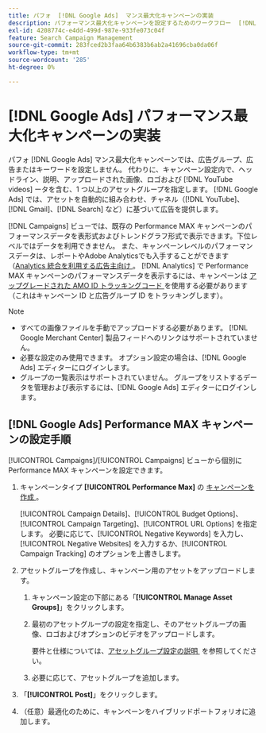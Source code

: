 ```yaml
---
title: パフォ  [!DNL Google Ads]  マンス最大化キャンペーンの実装
description: パフォーマンス最大化キャンペーンを設定するためのワークフロー  [!DNL Google Ads]  ついて説明します。
exl-id: 4208774c-e4dd-499d-987e-933fe073c04f
feature: Search Campaign Management
source-git-commit: 283fced2b3faa64b6383b6ab2a41696cba0da06f
workflow-type: tm+mt
source-wordcount: '285'
ht-degree: 0%

---
```


# [!DNL Google Ads] パフォーマンス最大化キャンペーンの実装

パフォ [!DNL Google Ads] マンス最大化キャンペーンでは、広告グループ、広告またはキーワードを設定しません。 代わりに、キャンペーン設定内で、ヘッドライン、説明、アップロードされた画像、ロゴおよび [!DNL YouTube videos] ータを含む、1 つ以上のアセットグループを指定します。 [!DNL Google Ads] では、アセットを自動的に組み合わせ、チャネル（[!DNL YouTube]、[!DNL Gmail]、[!DNL Search] など）に基づいて広告を提供します。

[!DNL Campaigns] ビューでは、既存の Performance MAX キャンペーンのパフォーマンスデータを表形式およびトレンドグラフ形式で表示できます。下位レベルではデータを利用できません。 また、キャンペーンレベルのパフォーマンスデータは、レポートやAdobe Analyticsでも入手することができます（[Analytics 統合を利用する広告主向け &#x200B;](/help/integrations/analytics/overview.md)。 [!DNL Analytics] で Performance MAX キャンペーンのパフォーマンスデータを表示するには、キャンペーンは [&#x200B; アップグレードされた AMO ID トラッキングコード &#x200B;](/help/integrations/analytics/ids.md#amo-id-formats) を使用する必要があります（これはキャンペーン ID と広告グループ ID をトラッキングします）。

>[!NOTE]
>
>* すべての画像ファイルを手動でアップロードする必要があります。 [!DNL Google Merchant Center] 製品フィードへのリンクはサポートされていません。
>* 必要な設定のみ使用できます。 オプション設定の場合は、[!DNL Google Ads] エディターにログインします。
>* グループの一覧表示はサポートされていません。 グループをリストするデータを管理および表示するには、[!DNL Google Ads] エディターにログインします。

## [!DNL Google Ads] Performance MAX キャンペーンの設定手順

[!UICONTROL Campaigns]/[!UICONTROL Campaigns] ビューから個別に Performance MAX キャンペーンを設定できます。

1. キャンペーンタイプ **[!UICONTROL Performance Max]** の [&#x200B; キャンペーンを作成 &#x200B;](/help/search-social-commerce/campaign-management/campaigns/campaign-manage.md)。

   [!UICONTROL Campaign Details]、[!UICONTROL Budget Options]、[!UICONTROL Campaign Targeting]、[!UICONTROL URL Options] を指定します。 必要に応じて、[!UICONTROL Negative Keywords] を入力し、[!UICONTROL Negative Websites] を入力するか、[!UICONTROL Campaign Tracking] のオプションを上書きします。

1. アセットグループを作成し、キャンペーン用のアセットをアップロードします。

   1. キャンペーン設定の下部にある「**[!UICONTROL Manage Asset Groups]**」をクリックします。

   1. 最初のアセットグループの設定を指定し、そのアセットグループの画像、ロゴおよびオプションのビデオをアップロードします。

      要件と仕様については、[&#x200B; アセットグループ設定の説明 &#x200B;](/help/search-social-commerce/campaign-management/campaigns/campaign-settings-google.md) を参照してください。

   1. 必要に応じて、アセットグループを追加します。

1. 「**[!UICONTROL Post]**」をクリックします。

1. （任意）最適化のために、キャンペーンをハイブリッドポートフォリオに追加します。
